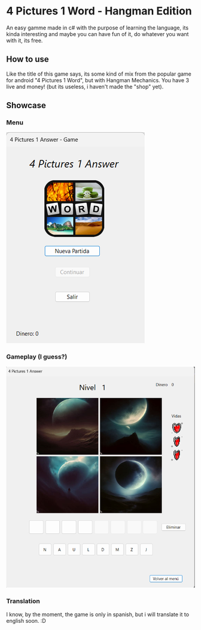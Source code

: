 # 4 Pictures 1 Word - Hangman Edition

An easy gamme made in c# with the purpose of learning the language, its kinda interesting and maybe you can have fun of it, do whatever you want with it, its free.

## How to use

Like the title of this game says, its some kind of mix from the popular game for android "4 Pictures 1 Word", but with Hangman Mechanics. You have 3 live and money! (but its useless, i haven't made the "shop" yet).

## Showcase

### Menu

![2nd Image](github/menu.png)

### Gameplay (I guess?)

![1st Image](github/gamemenu.png)

### Translation

I know, by the moment, the game is only in spanish, but i will translate it to english soon. :D
